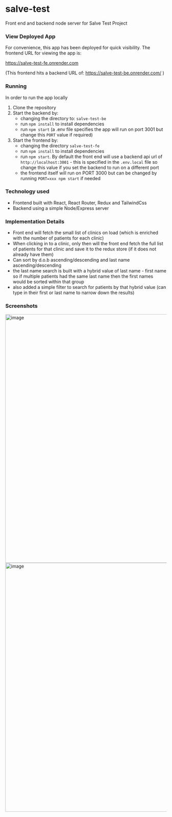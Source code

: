 # salve-test

Front end and backend node server for Salve Test Project

### View Deployed App
For convenience, this app has been deployed for quick visibility.
The frontend URL for viewing the app is: 

https://salve-test-fe.onrender.com

(This frontend hits a backend URL of: https://salve-test-be.onrender.com/ )

### Running
In order to run the app locally
1. Clone the repository
2. Start the backend by: 
   - changing the directory to: `salve-test-be`
   - run `npm install` to install dependencies
   - run `npm start` (a .env file specifies the app will run on port 3001 but change this `PORT` value if required)
3. Start the frontend by:
   - changing the directory `salve-test-fe` 
   - run `npm install` to install dependencies
   - run `npm start`. By default the front end will use a backend api url of `http://localhost:3001` - this is specified in the `.env.local` file so change this value if you set the backend to run on a different port
   - the frontend itself will run on PORT 3000 but can be changed by running `PORT=xxx npm start` if needed


### Technology used
- Frontend built with React, React Router, Redux and TailwindCss
- Backend using a simple Node/Express server

### Implementation Details
- Front end will fetch the small list of clinics on load (which is enriched with the number of patients for each clinic)
- When clicking in to a clinic, only then will the front end fetch the full list of patients for that clinic and save it to the redux store (if it does not already have them)
- Can sort by d.o.b ascending/descending and last name ascending/descending
- the last name search is built with a hybrid value of last name - first name so if multiple patients had the same last name then the first names would be sorted within that group
- also added a simple filter to search for patients by that hybrid value (can type in their first or last name to narrow down the results)

### Screenshots
<img width="775" alt="image" src="https://user-images.githubusercontent.com/70591489/187171841-2c6033d5-5cb3-4e20-970f-a1450e15bcb5.png">

<img width="776" alt="image" src="https://user-images.githubusercontent.com/70591489/187171940-542e1dbb-3a43-4f5a-b4ab-0ff6d38c8cd3.png">


